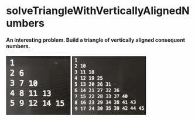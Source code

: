 # solveTriangleWithVerticallyAlignedNumbers

#### An interesting problem. Build a triangle of vertically aligned consequent numbers.
<div padding=1em display=flex flex-wrap=wrap align-content=center>
  <img src="examples/exampleIMG_7989.JPG" width=35%>
  <img src="examples/exampleIMG_1859.JPG" width=40%>
</div>
